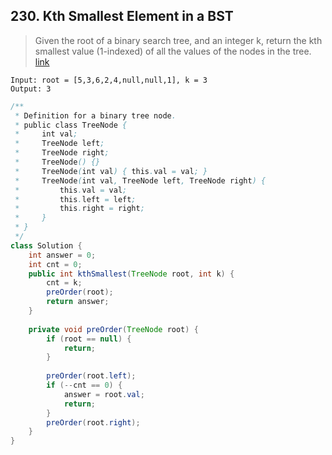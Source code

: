 ## 230. Kth Smallest Element in a BST
> Given the root of a binary search tree, and an integer k, return the kth smallest value (1-indexed) of all the values of the nodes in the tree. [link]()
```
Input: root = [5,3,6,2,4,null,null,1], k = 3
Output: 3
```
```java
/**
 * Definition for a binary tree node.
 * public class TreeNode {
 *     int val;
 *     TreeNode left;
 *     TreeNode right;
 *     TreeNode() {}
 *     TreeNode(int val) { this.val = val; }
 *     TreeNode(int val, TreeNode left, TreeNode right) {
 *         this.val = val;
 *         this.left = left;
 *         this.right = right;
 *     }
 * }
 */
class Solution {
    int answer = 0;
    int cnt = 0;
    public int kthSmallest(TreeNode root, int k) {
        cnt = k;
        preOrder(root);
        return answer;
    }
    
    private void preOrder(TreeNode root) {
        if (root == null) {
            return;
        }
        
        preOrder(root.left);
        if (--cnt == 0) {
            answer = root.val;
            return;
        }
        preOrder(root.right);
    }
}
```